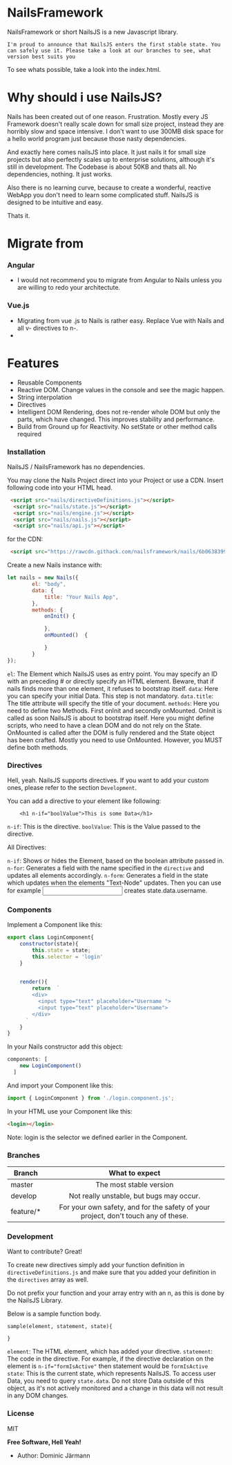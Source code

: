 # NailsFramework

NailsFramework or short NailsJS is a new Javascript library.

```I'm proud to announce that NailsJS enters the first stable state. You can safely use it. Please take a look at our branches to see, what version best suits you``` 

To see whats possible, take a look into the index.html.

# Why should i use NailsJS?

Nails has been created out of one reason. Frustration.
Mostly every JS Framework doesn't really scale down for small size project, instead they are horribly 
slow and space intensive. I don't want to use 300MB disk space for a hello world program just because
those nasty dependencies.

And exactly here comes nailsJS into place. It just nails it for small size projects but also perfectly scales up to enterprise solutions,
although it's still in development. The Codebase is about 50KB and thats all. No dependencies, nothing. It just works.

Also there is no learning curve, because to create a wonderful, reactive WebApp you don't need to learn some complicated stuff.
NailsJS is designed to be intuitive and easy. 

Thats it. 

# Migrate from
### Angular
  - I would not recommend you to migrate from Angular to Nails unless you are willing to redo your architectute.
### Vue.js
-  Migrating from vue .js to Nails is rather easy. Replace Vue with Nails and all v- directives to n-.
-  
    
# Features
  - Reusable Components
  - Reactive DOM. Change values in the console and see the magic happen.
  - String interpolation
  - Directives
  - Intelligent DOM Rendering, does not re-render whole DOM but only the parts, which 
    have changed. This improves stability and performance.
  - Build from Ground up for Reactivity. No setState or other method calls required
### Installation

NailsJS / NailsFramework has no dependencies. 

You may clone the Nails Project direct into your Project or use a CDN.
Insert following code into your HTML head.
```html
 <script src="nails/directiveDefinitions.js"></script>
  <script src="nails/state.js"></script>
  <script src="nails/engine.js"></script>
  <script src="nails/nails.js"></script>
  <script src="nails/api.js"></script>

```

for the CDN:

```html
 <script src="https://rawcdn.githack.com/nailsframework/nails/6b06383993ed0910d53322a82d3edd54f36056cd/nails/nails.min.js"></script>

```
Create a new Nails instance with:

```js
let nails = new Nails({
        el: "body",
        data: {
            title: "Your Nails App",
        },
        methods: {
            onInit() {

            },
            onMounted()  {

            }
        }
});
```

```el```: The Element which NailsJS uses as entry point. You may specify an ID with an preceding # or directly specify an HTML element. Beware, that if nails finds more than one element, it refuses to bootstrap itself.
```data```: Here you can specify your initial Data. This step is not mandatory. 
```data.title```: The title attribute will specify the title of your document.
```methods```: Here you need to define two Methods. First onInit and secondly onMounted. OnInit is called as soon NailsJS is about to bootstrap itself. Here you might define scripts, who need to have a clean DOM and do not rely on the State.
OnMounted is called after the DOM is fully rendered and the State object has been crafted. Mostly you need to use OnMounted. However, you MUST define both methods.

### Directives

Hell, yeah. NailsJS supports directives. If you want to add your custom ones, please refer to the section ```Development```.

You can add a directive to your element like following:

```
    <h1 n-if="boolValue">This is some Data</h1>
```
```n-if```: This is the directive.
```boolValue```: This is the Value passed to the directive.

All Directives:

```n-if```: Shows or hides the Element, based on the boolean attribute passed in.
```n-for```: Generates a field with the name specified in the ```directive``` and updates all elements accordingly.
```n-form```: Generates a field in the state which updates when the elements "Text-Node" updates. Then you can use for example
              <input n-form="username" type="text"> creates state.data.username.
              
### Components

Implement a Component like this:
```js
export class LoginComponent{
    constructor(state){
        this.state = state;
        this.selector = 'login'
    }
    

    render(){
        return  `
        <div>
          <input type="text" placeholder="Username ">
          <input type="text" placeholder="Username">
        </div>
      `
    }
}
```

In your Nails constructor add this object:

```js
components: [
    new LoginComponent()
  ]
```

And import your Component like this:

```js
import { LoginComponent } from './login.component.js';
```

In your HTML use your Component like this:

```html
<login></login>
```

Note: login is the selector we defined earlier in the Component.

### Branches




| Branch        | What to expect  |
| ------------- |:-------------:  |
| master      | The most stable version|
| develop     | Not really unstable, but bugs may occur.      |
| feature/* | For your own safety, and for the safety of your project, don't touch any of these.     |


### Development

Want to contribute? Great!

To create new directives simply add your function definition in ```directiveDefinitions.js``` and make sure
that you added your definition in the ```directives``` array as well.

Do not prefix your function and your array entry with an n, as this is done by the NailsJS Library.

Below is a sample function body.
```
sample(element, statement, state){

}
```
```element```: The HTML element, which has added your directive.
```statement```: The code in the directive. For example, if the directive declaration on the element is 
```n-if="formIsActive"``` then statement would be ```formIsActive```
```state```: This is the current state, which represents NailsJS. To access user Data, you need to query 
```state.data```. Do not store Data outside of this object, as it's not actively monitored and a change in this data will not result in any DOM changes.
### License

MIT


**Free Software, Hell Yeah!**

 * Author: Dominic Järmann
